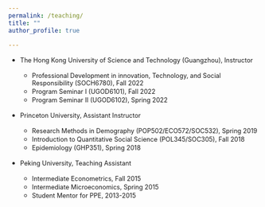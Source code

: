 ```yaml
---
permalink: /teaching/
title: ""
author_profile: true

---
```

* <span style="font-size:0.9em;">The Hong Kong University of Science and Technology (Guangzhou), Instructor
  * <span style="font-size:0.9em;">Professional Development in innovation, Technology, and Social Responsibility (SOCH6780), Fall 2022
  * <span style="font-size:0.9em;">Program Seminar I  (UGOD6101), Fall 2022
  * <span style="font-size:0.9em;">Program Seminar II (UGOD6102), Spring 2022

* <span style="font-size:0.9em;">Princeton University, Assistant Instructor
  * <span style="font-size:0.9em;">Research Methods in Demography (POP502/ECO572/SOC532), Spring 2019 
  * <span style="font-size:0.9em;">Introduction to Quantitative Social Science (POL345/SOC305), Fall 2018 
  * <span style="font-size:0.9em;">Epidemiology (GHP351), Spring 2018

* <span style="font-size:0.9em;">Peking University, Teaching Assistant  
  * <span style="font-size:0.9em;">Intermediate Econometrics, Fall 2015 
  * <span style="font-size:0.9em;">Intermediate Microeconomics, Spring 2015 
  * <span style="font-size:0.9em;">Student Mentor for PPE, 2013-2015        
      

